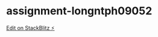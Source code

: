 # assignment-longntph09052

[Edit on StackBlitz ⚡️](https://stackblitz.com/edit/assignment-longntph09052)